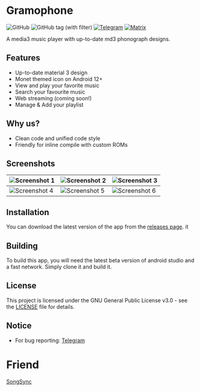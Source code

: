 # Gramophone
![GitHub](https://img.shields.io/github/license/AkaneTan/Gramophone)
![GitHub tag (with filter)](https://img.shields.io/github/v/tag/AkaneTan/Gramophone)
[![Telegram](https://img.shields.io/badge/-telegram-red?color=white&logo=telegram&logoColor=blue)](https://t.me/MizuhaNetwork)
[![Matrix](https://img.shields.io/badge/-matrix-red?color=white&logo=matrix&logoColor=black)](https://matrix.to/#/#akanefoundation:matrix.org)

A media3 music player with up-to-date md3 phonograph designs.

## Features
- Up-to-date material 3 design
- Monet themed icon on Android 12+
- View and play your favorite music
- Search your favourite music
- Web streaming (coming soon!)
- Manage & Add your playlist

## Why us?
- Clean code and unified code style
- Friendly for inline compile with custom ROMs

## Screenshots
| ![Screenshot 1](https://github.com/AkaneTan/Gramophone/raw/beta/resources/screenshot_1.png) | ![Screenshot 2](https://github.com/AkaneTan/Gramophone/raw/beta/resources/screenshot_2.png) | ![Screenshot 3](https://github.com/AkaneTan/Gramophone/raw/beta/resources/screenshot_3.png) |
| --- | --- | --- |
| ![Screenshot 4](https://github.com/AkaneTan/Gramophone/raw/beta/resources/screenshot_4.png) | ![Screenshot 5](https://github.com/AkaneTan/Gramophone/raw/beta/resources/screenshot_5.png) | ![Screenshot 6](https://github.com/AkaneTan/Gramophone/raw/beta/resources/screenshot_6.png) |

## Installation
You can download the latest version of the app from the [releases page](https://github.com/AkaneTan/Gramophone/releases).
it
## Building
To build this app, you will need the latest beta version of android studio and a fast network. Simply clone it and build it.

## License
This project is licensed under the GNU General Public License v3.0 - see the [LICENSE](https://github.com/AkaneTan/Gramophone/blob/beta/LICENSE) file for details.

## Notice
- For bug reporting: [Telegram](https://t.me/MizuhaNetwork)

# Friend
[SongSync](https://github.com/lambada10/songsync)